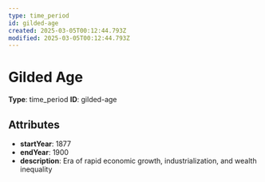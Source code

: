 ```yaml
---
type: time_period
id: gilded-age
created: 2025-03-05T00:12:44.793Z
modified: 2025-03-05T00:12:44.793Z
---
```


# Gilded Age

**Type**: time_period
**ID**: gilded-age

## Attributes

- **startYear**: 1877
- **endYear**: 1900
- **description**: Era of rapid economic growth, industrialization, and wealth inequality

